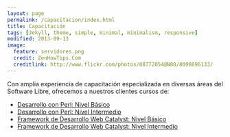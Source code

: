 ```yaml
---
layout: page
permalink: /capacitacion/index.html
title: Capacitación 
tags: [Jekyll, theme, simple, minimal, minimalism, responsive]
modified: 2013-09-13
image:
  feature: servidores.png 
  credit: ZenHowTips.Com 
  creditlink: http://www.flickr.com/photos/88772054@N08/8098896133/ 
---
```


Con amplia experiencia de capacitación especializada en diversas áreas del Software Libre, ofrecemos a nuestros clientes cursos de:

* [Desarrollo con Perl: Nivel Básico](/perlbasico/)
* [Desarrollo con Perl: Nivel Intermedio](/perlintermedio/)
* [Framework de Desarrollo Web Catalyst: Nivel Básico](/catalystbasico/)
* [Framework de Desarrollo Web Catalyst: Nivel Intermedio](/catalystintermedio/)

